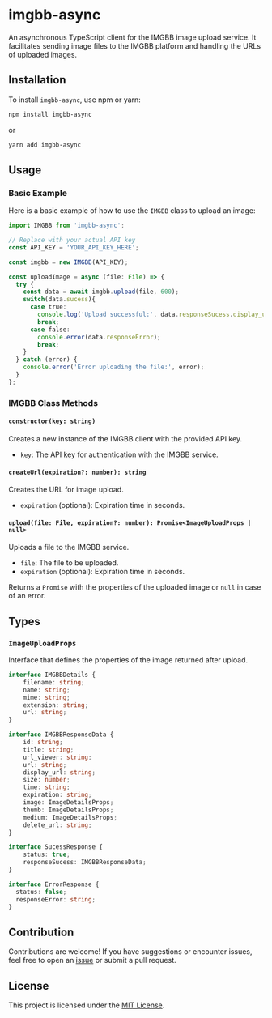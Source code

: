 # imgbb-async

An asynchronous TypeScript client for the IMGBB image upload service. It facilitates sending image files to the IMGBB platform and handling the URLs of uploaded images.

## Installation

To install `imgbb-async`, use npm or yarn:

```bash
npm install imgbb-async
```

or

```bash
yarn add imgbb-async
```

## Usage

### Basic Example

Here is a basic example of how to use the `IMGBB` class to upload an image:

```typescript
import IMGBB from 'imgbb-async';

// Replace with your actual API key
const API_KEY = 'YOUR_API_KEY_HERE';

const imgbb = new IMGBB(API_KEY);

const uploadImage = async (file: File) => {
  try {
    const data = await imgbb.upload(file, 600);
    switch(data.sucess){
      case true:
        console.log('Upload successful:', data.responseSucess.display_url);
        break;
      case false:
        console.error(data.responseError);
        break;
    }
  } catch (error) {
    console.error('Error uploading the file:', error);
  }
};
```

### IMGBB Class Methods

#### `constructor(key: string)`

Creates a new instance of the IMGBB client with the provided API key.

- `key`: The API key for authentication with the IMGBB service.

#### `createUrl(expiration?: number): string`

Creates the URL for image upload.

- `expiration` (optional): Expiration time in seconds.

#### `upload(file: File, expiration?: number): Promise<ImageUploadProps | null>`

Uploads a file to the IMGBB service.

- `file`: The file to be uploaded.
- `expiration` (optional): Expiration time in seconds.

Returns a `Promise` with the properties of the uploaded image or `null` in case of an error.

## Types

### `ImageUploadProps`

Interface that defines the properties of the image returned after upload.

```typescript
interface IMGBBDetails {
    filename: string;
    name: string;
    mime: string;
    extension: string;
    url: string;
}

interface IMGBBResponseData {
    id: string;
    title: string;
    url_viewer: string;
    url: string;
    display_url: string;
    size: number;
    time: string;
    expiration: string;
    image: ImageDetailsProps;
    thumb: ImageDetailsProps;
    medium: ImageDetailsProps;
    delete_url: string;
}

interface SucessResponse {
    status: true;
    responseSucess: IMGBBResponseData;
}

interface ErrorResponse {
  status: false;
  responseError: string;
}
```

## Contribution

Contributions are welcome! If you have suggestions or encounter issues, feel free to open an [issue](https://github.com/your-username/imgbb-async/issues) or submit a pull request.

## License

This project is licensed under the [MIT License](LICENSE).